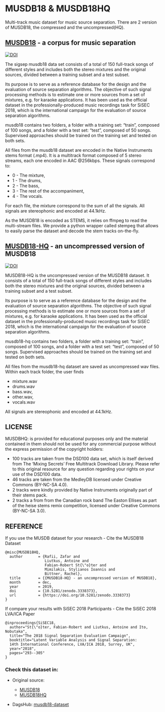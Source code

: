 # MUSDB18 & MUSDB18HQ 
Multi-track music dataset for music source separation. There are 2 version of MUSDB18, the compressed and the uncompressed(HQ).

## [MUSDB18](https://dagshub.com/kinkusuma/musdb18/src/master/compressed) - a corpus for music separation

[![DOI](https://zenodo.org/badge/DOI/10.5281/zenodo.1117372.svg)](https://zenodo.org/record/1117372#.YWfyeBx8rIV)

The sigsep musdb18 data set consists of a total of 150 full-track songs of different styles and includes both the stereo mixtures and the original sources, divided between a training subset and a test subset.

Its purpose is to serve as a reference database for the design and the evaluation of source separation algorithms. The objective of such signal processing methods is to estimate one or more sources from a set of mixtures, e.g. for karaoke applications. It has been used as the official dataset in the professionally-produced music recordings task for SiSEC 2018, which is the international campaign for the evaluation of source separation algorithms.

musdb18 contains two folders, a folder with a training set: “train”, composed of 100 songs, and a folder with a test set: “test”, composed of 50 songs. Supervised approaches should be trained on the training set and tested on both sets.

All files from the musdb18 dataset are encoded in the Native Instruments stems format (.mp4). It is a multitrack format composed of 5 stereo streams, each one encoded in AAC @256kbps. These signals correspond to:

* 0 - The mixture,
* 1 - The drums,
* 2 - The bass,
* 3 - The rest of the accompaniment,
* 4 - The vocals.

For each file, the mixture correspond to the sum of all the signals. All signals are stereophonic and encoded at 44.1kHz.

As the MUSDB18 is encoded as STEMS, it relies on ffmpeg to read the multi-stream files. We provide a python wrapper called stempeg that allows to easily parse the dataset and decode the stem tracks on-the-fly.

## [MUSDB18-HQ](https://dagshub.com/kinkusuma/musdb18/src/master/dataset) - an uncompressed version of MUSDB18

[![DOI](https://zenodo.org/badge/DOI/10.5281/zenodo.3338373.svg)](https://zenodo.org/record/3338373#.YWfvIBx8rIU)

MUSDB18-HQ is the uncompressed version of the MUSDB18 dataset. It consists of a total of 150 full-track songs of different styles and includes both the stereo mixtures and the original sources, divided between a training subset and a test subset.

Its purpose is to serve as a reference database for the design and the evaluation of source separation algorithms. The objective of such signal processing methods is to estimate one or more sources from a set of mixtures, e.g. for karaoke applications. It has been used as the official dataset in the professionally-produced music recordings task for SiSEC 2018, which is the international campaign for the evaluation of source separation algorithms.

musdb18-hq contains two folders, a folder with a training set: “train”, composed of 100 songs, and a folder with a test set: “test”, composed of 50 songs. Supervised approaches should be trained on the training set and tested on both sets.

All files from the musdb18-hq dataset are saved as uncompressed wav files. Within each track folder, the user finds

* mixture.wav
* drums.wav
* bass.wav,
* other.wav,
* vocals.wav

All signals are stereophonic and encoded at 44.1kHz.

## LICENSE

MUSDBHQ: is provided for educational purposes only and the material contained in them should not be used for any commercial purpose without the express permission of the copyright holders:

* 100 tracks are taken from the DSD100 data set, which is itself derived from The ‘Mixing Secrets’ Free Multitrack Download Library. Please refer to this original resource for any question regarding your rights on your use of the DSD100 data.
* 46 tracks are taken from the MedleyDB licensed under Creative Commons (BY-NC-SA 4.0).
* 2 tracks were kindly provided by Native Instruments originally part of their stems pack.
* 2 tracks a from from the Canadian rock band The Easton Ellises as part of the heise stems remix competition, licensed under Creative Commons (BY-NC-SA 3.0).

## REFERENCE

If you use the MUSDB dataset for your research - Cite the MUSDB18 Dataset

```
@misc{MUSDB18HQ,
  author       = {Rafii, Zafar and
                  Liutkus, Antoine and
                  Fabian-Robert St{\"o}ter and
                  Mimilakis, Stylianos Ioannis and
                  Bittner, Rachel},
  title        = {{MUSDB18-HQ} - an uncompressed version of MUSDB18},
  month        = dec,
  year         = 2019,
  doi          = {10.5281/zenodo.3338373},
  url          = {https://doi.org/10.5281/zenodo.3338373}
}
```

If compare your results with SiSEC 2018 Participants - Cite the SiSEC 2018 LVA/ICA Paper

```
@inproceedings{SiSEC18,
  author="St{\"o}ter, Fabian-Robert and Liutkus, Antoine and Ito, Nobutaka",
  title="The 2018 Signal Separation Evaluation Campaign",
  booktitle="Latent Variable Analysis and Signal Separation:
  14th International Conference, LVA/ICA 2018, Surrey, UK",
  year="2018",
  pages="293--305"
}
```


### Check this dataset in:

* Original source:
  * [MUSDB18](https://zenodo.org/record/1117372#.YWfyeBx8rIV)
  * [MUSDB18HQ](https://zenodo.org/record/3338373#.YWfvIBx8rIU)

* DagsHub: [musdb18-dataset](https://dagshub.com/kinkusuma/musdb18-dataset)
